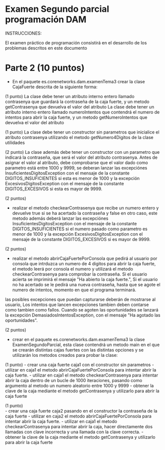 # Examen Segundo parcial programación DAM 

INSTRUCCIONES:

El examen práctico de programación consistirá en el desarrollo de los problemas descritos en este documento



# Parte 2 (10 puntos)

* En el paquete es.corenetworks.dam.examenTema3 crear la clase CajaFuerte descrita de la siguiente forma:


(1 punto)
La clase debe tener un atributo interno entero llamado contrasenya que guardará la contraseña de la caja fuerte, y un metodo getContrasenya que devuelva el valor del atributo
La clase debe tener un atributo interno entero llamado numeroIntentos que contendrá el numero de intentos para abrir la caja fuerte, y un metodo getNumeroIntentos que devuelva el valor del atributo


(1 punto)
La clase debe tener un constructor sin parametros que inicialice el atributo contrasenya utilizando el metodo getNumero4Digitos de la clase utilidades


(2 punto)
La clase además debe tener un constructor con un parametro que indicará la contraseña, que será el valor del atributo contrasenya. Antes de asignar el valor al atributo, debe comprobarse que el valor dado como parametro está entre 1000 y 9999, se deberan lanzar las excepciónes InsuficientesDigitosException con el mensaje de la constante DIGITOS_INSUFICIENTES si esta es menor de 1000 y la excepción ExcesivosDigitosException con el mensaje de la constante DIGITOS_EXCESIVOS si esta es mayor de 9999.



(2 puntos)
- realizar el metodo checkearContrasenya que recibe un numero entero y devuelve true si se ha acertado la contraseña y false en otro caso, este metodo además deberá lanzar las excepciónes InsuficientesDigitosException con el mensaje de la constante DIGITOS_INSUFICIENTES si el numero pasado como parametro es menor de 1000 y la excepción ExcesivosDigitosException con el mensaje de la constante DIGITOS_EXCESIVOS si es mayor de 9999.



(2 puntos)
- realizar el metodo abrirCajaFuertePorConsola que pedirá al usuario por consola que intrduzca un numero de 4 digitos para abrir la caja fuerte, el metodo leerá por consola el numero y utilizará el metodo checkearContrasenya para comprobar la contraseña. Si el usuario acierta se imprimirá el mensaje "Ha abierto la caja fuerte.", Si el usuario no ha acertado se le pedirá una nueva contraseña, hasta que se agote el numero de intentos, momento en que el programa terminará.

las posibles excepciones que puedan capturarse deberán de mostrarse al usuario,
Los intentos que lancen excepciones tambien deben contarse como tambien como fallos. Cuando se agoten las oportunidades se lanzará la excepción DemasiadosIntentosException, con el mensaje "Ha agotado las oportunidades".



(2 puntos)
* crear en el paquete es.corenetworks.dam.examenTema3 la clase ExamenSegundoParcial, esta clase contendrá un metodo main en el que se crearán distintas cajas fuertes con las distintas opciones y se utilizarán los metodos creados para probar la clase:

(1 punto)
	- crear una caja fuerte caja1 con el constructor sin parametros
	- utilizar en caja1 el metodo abrirCajaFuertePorConsola para intentar abrir la caja fuerte.
	- utilizar en caja1 el metodo checkearContrasenya para intentar abrir la caja dentro de un bucle de 1000 iteraciones, pasando como argumento al metodo un numero aleatorio entre 1000 y 9999
	- obtener la clave de la caja mediante el metodo getContrasenya y utilizarlo para abrir la caja fuerte

(1 punto)	
	- crear una caja fuerte caja2 pasando en el constructor la contraseña de la caja fuerte
	- utilizar en caja2 el metodo abrirCajaFuertePorConsola para intentar abrir la caja fuerte.
	- utilizar en caja1 el metodo checkearContrasenya para intentar abrir la caja, hacer directamente dos llamadas con clave incorrecta y una llamada con la clave correcta.
	- obtener la clave de la caja mediante el metodo getContrasenya y utilizarlo para abrir la caja fuerte
	
	

